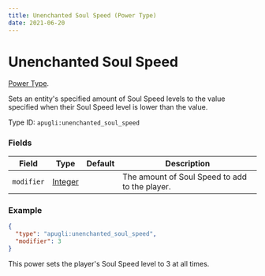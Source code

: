 ```yaml
---
title: Unenchanted Soul Speed (Power Type)
date: 2021-06-20
---
```


# Unenchanted Soul Speed

[Power Type](../power_types.md).

Sets an entity's specified amount of Soul Speed levels to the value specified when their Soul Speed level is lower than the value.

Type ID: `apugli:unenchanted_soul_speed`

### Fields

Field  | Type | Default | Description
-------|------|---------|-------------
`modifier` | [Integer](https://origins.readthedocs.io/en/latest/data_types/integer/) |  | The amount of Soul Speed to add to the player.

### Example
```json
{
  "type": "apugli:unenchanted_soul_speed",
  "modifier": 3
}
```
This power sets the player's Soul Speed level to 3 at all times.